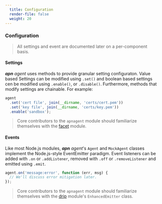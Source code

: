 ```yaml
---
  title: Configuration
  render-file: false
  weight: 20
---
```


### Configuration

> All settings and event are documented later on a per-component basis.

#### Settings

_**apn** agent_ uses methods to provide granular setting configuraton. Value based Settings can be 
modified using `.set()` and boolean based settings cen be modified using  `.enable()`, or `.disable()`.
Furthermore, methods that modify settings are chainable. For example:

```js
agent
  .set('cert file', join(__dirname, 'certs/cert.pem'))
  .set('key file', join(__dirname, 'certs/key.pem'))
  .enable('sandbox');
```

> Core contributors to the `apnagent` module should familiarize themselves with the
> [facet](https://github.com/qualiancy/facet) module.

#### Events

Like most Node.js modules, _**apn** agent_'s `Agent` and `MockAgent` classes implement the Node.js-style
EventEmitter paradigm. Event listeners can be added with `.on` or `.addListener`, removed with `.off`
or `.removeListener` and emitted using `.emit`. 

```js
agent.on('message:error', function (err, msg) {
  // We'll discuss error mitigation later.
});
```

> Core contributors to the `apnagent` module should familiarize themselves with the
> [drip](https://github.com/qualiancy/drip) module's `EnhancedEmitter` class.
